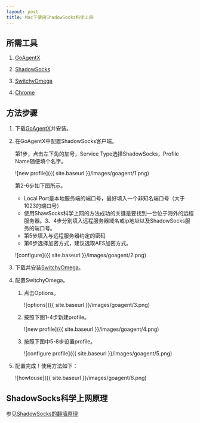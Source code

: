 ```yaml
---
layout: post
title: Mac下使用ShadowSocks科学上网
---
```

## 所需工具

1. [GoAgentX](https://github.com/ohdarling/GoAgentX/releases)

2. [ShadowSocks](https://github.com/shadowsocks/shadowsocks)

3. [SwitchyOmega](https://github.com/FelisCatus/SwitchyOmega/releases)

4. [Chrome](http://www.google.com/chrome/)

## 方法步骤

1. 下载[GoAgentX](https://github.com/ohdarling/GoAgentX/releases)并安装。

2. 在GoAgentX中配置ShadowSocks客户端。

	第1步，点击左下角的加号，Service Type选择ShadowSocks，Profile Name随便填个名字。
	
	![new profile]({{ site.baseurl }}/images/goagent/1.png)
	
	第2-6步如下图所示。
	* Local Port是本地服务端的端口号，最好填入一个非知名端口号（大于1023的端口号）
	* 使用ShawSocks科学上网的方法成功的关键是要找到一台位于海外的远程服务器。3、4步分别填入远程服务器域名或ip地址以及ShadowSocks服务的端口号。
	* 第5步填入与远程服务器约定的密码
	* 第6步选择加密方式，建议选取AES加密方式。
		
	![configure]({{ site.baseurl }}/images/goagent/2.png)

3. 下载并安装[SwitchyOmega](https://github.com/FelisCatus/SwitchyOmega/releases)。

4. 配置SwitchyOmega。
	
	1. 点击Options。
	
		![options]({{ site.baseurl }}/images/goagent/3.png)
	
	2. 按照下图1-4步新建profile。
	
		![new profile]({{ site.baseurl }}/images/goagent/4.png)
	
	3. 按照下图中5-8步设置profile。
	
		![configure profile]({{ site.baseurl }}/images/goagent/5.png)
		
5. 配置完成！使用方法如下：
 		
 	![howtouse]({{ site.baseurl }}/images/goagent/6.png)
 	
## ShadowSocks科学上网原理

参见[ShadowSocks的翻墙原理](https://tumutanzi.com/archives/13005)